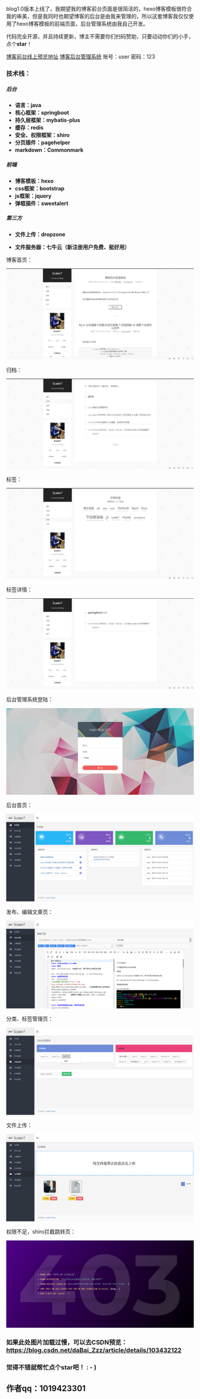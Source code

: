 

blog1.0版本上线了，我期望我的博客前台页面是很简洁的，hexo博客模板很符合我的审美，但是我同时也期望博客的后台是由我来管理的，所以这套博客我仅仅使用了hexo博客模板的前端页面，后台管理系统由我自己开发。

代码完全开源，并且持续更新，博主不需要你们扫码赞助，只要动动你们的小手，点个**star**！

[博客前台线上预览地址](http://114.55.27.97/)
[博客后台管理系统](http://114.55.27.97/login.html)     账号：user 密码：123

### 技术栈：

##### 后台

- **语言：java**
- **核心框架：springboot**
- **持久层框架：mybatis-plus**
- **缓存：redis**
- **安全、权限框架：shiro**
- **分页插件：pagehelper**
- **markdown：Commonmark**

##### 前端

- **博客模板：hexo**
- **css框架：bootstrap**
- **js框架：jquery**
- **弹框插件：sweetalert**

##### 第三方

- **文件上传：dropzone**

- **文件服务器：七牛云（新注册用户免费、挺好用）**

  

博客首页：

![image](https://github.com/scaler7/scaler7Blog/blob/master/images/home.png)

归档：

![1575690488627](https://github.com/scaler7/scaler7Blog/blob/master/images/guidang.png)

标签：

![1575690505042](https://github.com/scaler7/scaler7Blog/blob/master/images/tags.png)

标签详情：

![1575690525862](https://github.com/scaler7/scaler7Blog/blob/master/images/tagsdetail.png)

后台管理系统登陆：

![1575690554684](https://github.com/scaler7/scaler7Blog/blob/master/images/login.png)

后台首页：

![1575690597124](https://github.com/scaler7/scaler7Blog/blob/master/images/index.png)

发布、编辑文章页：

![1575690632493](https://github.com/scaler7/scaler7Blog/blob/master/images/edit.png)

分类、标签管理页：

![1575690668263](https://github.com/scaler7/scaler7Blog/blob/master/images/categories.png)

文件上传：

![1575690692414](https://github.com/scaler7/scaler7Blog/blob/master/images/attach.png)

权限不足，shiro拦截跳转页：

![1575690735056](https://github.com/scaler7/scaler7Blog/blob/master/images/403.png)


### 如果此处图片加载过慢，可以去CSDN预览：https://blog.csdn.net/daBai_Zzz/article/details/103432122

### 觉得不错就帮忙点个star吧！ : - )

## 作者qq：1019423301

